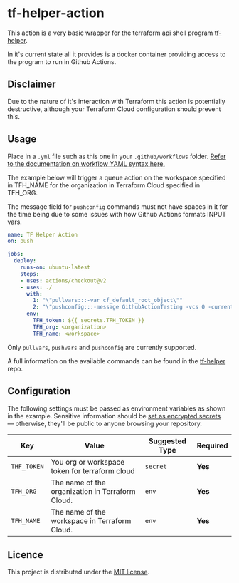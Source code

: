 # tf-helper-action

This action is a very basic wrapper for the terraform api shell program [tf-helper](https://github.com/hashicorp-community/tf-helper).

In it's current state all it provides is a docker container providing access to the program to run in Github Actions.

## Disclaimer

Due to the nature of it's interaction with Terraform this action is potentially destructive, although your Terraform Cloud configuration
should prevent this.

## Usage

Place in a `.yml` file such as this one in your `.github/workflows` folder. [Refer to the documentation on workflow YAML syntax here.](https://help.github.com/en/articles/workflow-syntax-for-github-actions)

The example below will trigger a queue action on the workspace specified in TFH_NAME for the organization in Terraform Cloud specified in TFH_ORG.

The message field for `pushconfig` commands must not have spaces in it for the time being due to some issues with how Github Actions formats INPUT vars.

```yaml
name: TF Helper Action
on: push

jobs:
  deploy:
    runs-on: ubuntu-latest
    steps:
    - uses: actions/checkout@v2
    - uses: ./
      with:
        1: "\"pullvars:::-var cf_default_root_object\""
        2: "\"pushconfig:::-message GithubActionTesting -vcs 0 -current-config false\""
      env:
        TFH_token: ${{ secrets.TFH_TOKEN }}
        TFH_org: <organization>
        TFH_name: <workspace>
```

Only `pullvars`, `pushvars` and `pushconfig` are currently supported.

A full information on the available commands can be found in the [tf-helper](https://github.com/hashicorp-community/tf-helper) repo.

## Configuration

The following settings must be passed as environment variables as shown in the example. Sensitive information should be [set as encrypted secrets](https://help.github.com/en/articles/virtual-environments-for-github-actions#creating-and-using-secrets-encrypted-variables) — otherwise, they'll be public to anyone browsing your repository.

| Key | Value | Suggested Type | Required |
| ------------- | ------------- | ------------- | ------------- |
| `THF_TOKEN` | You org or workspace token for terraform cloud | `secret` | **Yes** |
| `TFH_ORG` | The name of the organization in Terraform Cloud. | `env` | **Yes** |
| `TFH_NAME` | The name of the workspace in Terraform Cloud. | `env` | **Yes** |

## Licence

This project is distributed under the [MIT license](LICENSE.md).

